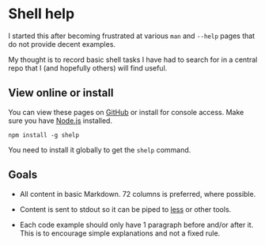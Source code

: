 # Shell help

I started this after becoming frustrated at various `man` and `--help`
pages that do not provide decent examples.

My thought is to record basic shell tasks I have had to search for in a
central repo that I (and hopefully others) will find useful.


## View online or install

You can view these pages on [GitHub][1] or install for console access.
Make sure you have [Node.js](http://nodejs.org/) installed.

	npm install -g shelp

You need to install it globally to get the `shelp` command.

[1]: https://github.com/MattMS/shelp/tree/master/command#readme


## Goals

- All content in basic Markdown.
  72 columns is preferred, where possible.

- Content is sent to stdout so it can be piped to [less](command/less/)
  or other tools.

- Each code example should only have 1 paragraph before and/or after it.
  This is to encourage simple explanations and not a fixed rule.
